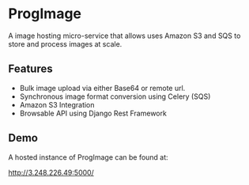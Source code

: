 # ProgImage

A image hosting micro-service that allows uses Amazon S3 and SQS to store and process images at scale.


## Features

* Bulk image upload via either Base64 or remote url.
* Synchronous image format conversion using Celery (SQS)
* Amazon S3 Integration
* Browsable API using Django Rest Framework
 
## Demo

A hosted instance of ProgImage can be found at:

http://3.248.226.49:5000/

